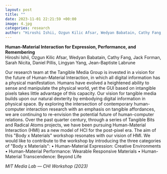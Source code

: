 ```yaml
---
layout: post
title: ""
date: 2023-11-01 22:21:59 +00:00
image: 4.jpg
categories: research
author: "Hiroshi Ishii, Ozgun Kilic Afsar, Wedyan Babatain, Cathy Fang, Jack Forman, Sarah Nicita, Daniel Pillis, Lingyan Yang, Jean-Baptiste Labrune (2023)"
---
```


**Human-Material Interaction for Expression, Performance, and Remembering**  
Hiroshi Ishii, Ozgun Kilic Afsar, Wedyan Babatain, Cathy Fang, Jack Forman, Sarah Nicita, Daniel Pillis, Lingyan Yang, Jean-Baptiste Labrune  

Our research team at the Tangible Media Group is invested in a vision for the future of Human-Material Interaction, in
which all digital information has a physical manifestation. Humans have evolved a heightened ability to sense and
manipulate the physical world, yet the GUI based on intangible pixels takes little advantage of this capacity. Our vision for tangible media builds upon our natural dexterity by embodying digital information in physical space. By exploring the intersection of contemporary human-computer interaction research with an emphasis on tangible affordances, we are continuing to re-envision the potential future of human-computer relations. Over the past quarter century, through
a series of Tangible Bits and Radical Atoms projects, we have been pursuing Human-Material Interaction (HMI) as a
new model of HCI for the post-pixel era. The aim of this "Body x Materials" workshop resonates with our vision of HMI.
We would like to contribute to the workshop by introducing the three categories of "Body x Materials":
• Human-Material Expression: Creative Environments
• Human-Material Performance: Wearable Responsive Materials
• Human-Material Transcendence: Beyond Life

*MIT Media Lab — CHI Workshop (2023)*
